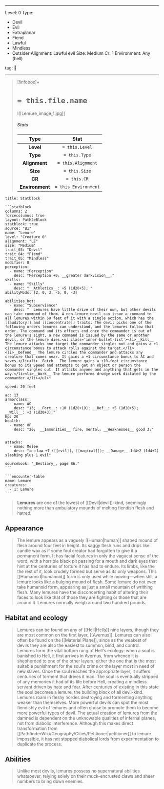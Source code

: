 
---


Level: 0
Type:
- Devil
- Evil
- Extraplanar
- Fiend
- Lawful
- Mindless
- Outsider
Alignment: Lawful evil
Size: Medium
Cr: 1
Environment: Any (hell)


tag: 👹

---

> [!infobox]+
> #  `= this.file.name`
> ![[Lemure_image_1.jpg]]
> ##### Stats
> Type | Stat |
> :---: |:---:|
> **Level** | `= this.Level` |
> **Type** | `= this.Type` |
> **Alignment** | `= this.Alignment` |
> **Size** | `= this.Size` |
> **CR** | `= this.CR` |
> **Environment** | `= this.Environment` |




````ad-info
title: Statblock

```statblock
columns: 2
forcecolumns: true
layout: Path2eBlock
statblock: true
source: "B1"
name: "Lemure"
level: "Creature 0"
alignment: "LE"
size: "Medium"
trait_03: "Devil"
trait_04: "Fiend"
trait_05: "Mindless"
modifier: 0
perception:
  - name: "Perception"
    desc: "Perception +0; __greater darkvision__;"
skills:
  - name: "Skills"
    desc: "__Athletics__: +5 (1d20+5); "
abilityMods: [2, 0, 3, -5, 0, -3]

abilities_bot:
  - name: "Subservience"
    desc: "  Lemures have little drive of their own, but other devils can take command of them. A non-lemure devil can issue a command to all lemures within 60 feet of it with a single action, which has the [[auditory]] and [[concentrate]] traits. The devil picks one of the following orders lemures can understand, and the lemures follow that order. The command and its effects end once the commander is out of the lemure's sight, a new command is issued by the same or another devil, or the lemure dies.<ul class='inner-bullet-list'><li>__Kill__ The lemure attacks one target the commander singles out and gains a +1 circumstance bonus to attack rolls against the target.</li><li>__Defend__ The lemure circles the commander and attacks any creature that comes near. It gains a +1 circumstance bonus to AC and saves.</li><li>__Fetch__ The lemure gains a +10–foot circumstance bonus to its Speed and attempts to get an object or person the commander singles out. It attacks anyone and anything that gets in the way.</li><li>__Work__ The lemure performs drudge work dictated by the commander.</li></ul>"

speed: 20 feet

ac: 13
armorclass:
  - name: AC
    desc: "13; __Fort__: +10 (1d20+10); __Ref__: +5 (1d20+5); __Will__: +3 (1d20+3);"
hp: 20
health:
  - name: HP
    desc: "20;  __Immunities__ fire, mental; __Weaknesses__ good 3;"


attacks:
  - name: Melee
    desc: "⬻ claw +7 ([[evil]], [[magical]]); __Damage__ 1d4+2 (1d4+2) slashing plus 1 evil"

sourcebook: "_Bestiary_, page 86."
```

```encounter-table
name: Lemure
creatures:
  - 1: Lemure
```

````



> **Lemures** are one of the lowest of [[Devil|devil]]-kind, seemingly nothing more than ambulatory mounds of melting fiendish flesh and hatred.



## Appearance

> The lemure appears as a vaguely [[Human|human]] shaped mound of flesh around four feet in height. Its saggy flesh runs and drips like candle wax as if some foul creator had forgotten to give it a permanent form. It has facial features in only the vaguest sense of the word, with a horrible black pit passing for a mouth and dark eyes that hint at the centuries of torture it has had to endure. Its limbs, like the the rest of it, look crudely formed but serve as its only weapons. This [[Humanoid|humanoid]] form is only used while moving—when still, a lemure looks like a bulging mound of flesh. Some lemure do not even take humanoid form, appearing as just a small mountain of writhing flesh. Many lemures have the disconcerting habit of altering their faces to look like that of those they are fighting or those that are around it. Lemures normally weigh around two hundred pounds.


## Habitat and ecology

> Lemures can be found on any of [[Hell|Hells]] nine layers, though they are most common on the first layer, [[Avernus]]. Lemures can also often be found on the [[Material Plane]], since as the weakest of devils they are also the easiest to summon, bind, and control. Lemures form the vital bottom rung of Hell's ecology: when a soul is banished to Hell, it first arrives in Avernus, from whence it is shepherded to one of the other layers, either the one that is the most suitable punishment for the soul's crime or the layer most in need of new slaves. Once the soul reaches the appropriate layer, it suffers centuries of torment that drives it mad. The soul is eventually stripped of any memories it had of its life before Hell, creating a mindless servant driven by hate and fear. After centuries of existing in this state the soul becomes a lemure, the building block of all devil-kind. Lemures roam in fleshy hordes destroying and tormenting anything weaker than themselves. More powerful devils can spot the most fiendishly evil of lemures and often chose to promote them to become more powerful types of devil.
> The actual creation of lemures from the damned is dependent on the unknowable qualities of infernal planes, not from diabolic interference. Although this makes direct transformation from [[PathfinderWiki/Geography/Cities/Petitioner|petitioner]] to lemure impossible, it has not stopped diabolical lords from experimentation to duplicate the process.


## Abilities

> Unlike most devils, lemures possess no supernatural abilities whatsoever, relying solely on their muck-encrusted claws and sheer numbers to bring down enemies.










